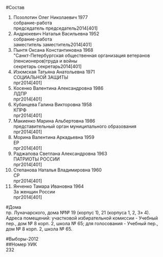 #Состав  
1. Позолотин Олег Николаевич 1977  
    собрание-работа  
    председатель председатель2014[401]  
2. Андрюкевич Наталья Васильевна 1952  
    собрание-работа  
    заместитель заместитель2014[401]  
3. Пынтя Оксана Константиновна 1968  
    "Санкт-Петербургская общественная организация ветеранов (пенсионеров)труда и войны  
    секретарь секретарь2014[401]  
4. Изюмская Татьяна Анатольевна 1971  
    СОЦИАЛЬНОЙ ЗАЩИТЫ  
    прг2014[401]  
5. Косенко Валентина Александровна 1986  
    ЛДПР  
    прг2014[401]  
6. Кубанцева Галина Викторовна 1958  
    КПРФ  
    прг2014[401]  
7. Макиенко Марина Альбертовна 1986  
    представительный орган муниципального образования  
    прг2014[401]  
8. Морина Валентина Аркадьевна 1959  
    ЕР  
    прг2014[401]  
9. Раджапова Светлана Александровна 1963  
    ПАТРИОТЫ РОССИИ  
    прг2014[401]  
10. Степанова Наталья Владимировна 1960  
    СР  
    прг2014[401]  
11. Янченко Тамара Ивановна 1964  
    За женщин России  
    прг2014[401]  
  
#Дома  
пр. Луначарского, дома №№ 19 (корпус 1), 21 (корпуса 1, 2, 3» 4). Адреса помещений: участковой избирательной комиссии - Учебный пер., дом № 8 корп. 2, школа № 65; для голосования - Учебный пер., дом № 8 корп. 2, школа № 65.  
  
#Выборы-2012  
##Номер УИК  
232  
